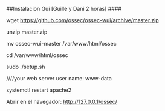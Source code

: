##Instalacion Gui [Guille y Dani 2 horas] ####

wget https://github.com/ossec/ossec-wui/archive/master.zip

unzip master.zip

mv ossec-wui-master /var/www/html/ossec

cd /var/www/html/ossec

sudo ./setup.sh

////your web server user name: www-data

systemctl restart apache2


Abrir en el navegador: http://127.0.0.1/ossec/

